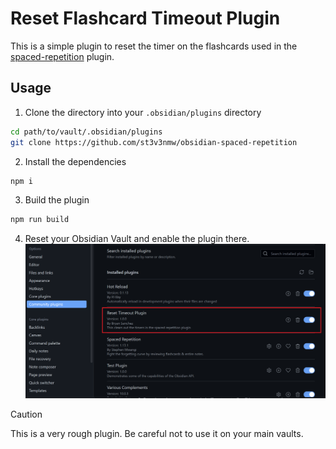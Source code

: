 # Reset Flashcard Timeout Plugin

This is a simple plugin to reset the timer on the flashcards used in the [spaced-repetition](https://github.com/st3v3nmw/obsidian-spaced-repetition) plugin.

## Usage

1. Clone the directory into your `.obsidian/plugins` directory

```bash
cd path/to/vault/.obsidian/plugins
git clone https://github.com/st3v3nmw/obsidian-spaced-repetition
```

2. Install the dependencies
```bash
npm i
```

3. Build the plugin
```bash
npm run build
```

4. Reset your Obsidian Vault and enable the plugin there.
![](./screenshots/Enabling%20Plugin.png)


> [!CAUTION]
> This is a very rough plugin. Be careful not to use it on your main vaults.

